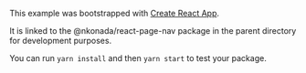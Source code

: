 This example was bootstrapped with [Create React App](https://github.com/facebook/create-react-app).

It is linked to the @nkonada/react-page-nav package in the parent directory for development purposes.

You can run `yarn install` and then `yarn start` to test your package.

